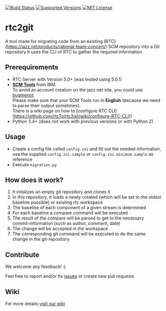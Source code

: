 [![Build Status](https://travis-ci.org/rtcTo/rtc2git.svg)](https://travis-ci.org/rtcTo/rtc2git)
[![Supported Versions](https://img.shields.io/badge/python-3.4%2C%203.5%2B-blue.svg)](https://travis-ci.org/rtcTo/rtc2git)
[![MIT License](https://img.shields.io/badge/licsense-MIT-orange.svg)](https://github.com/rtcTo/rtc2git/blob/develop/LICENSE)

# rtc2git

A tool made for migrating code from an existing [RTC] (https://jazz.net/products/rational-team-concert/) SCM repository into a Git repository
It uses the CLI of RTC to gather the required information.

## Prerequirements

- RTC Server with Version 5.0+ (was tested using 5.0.1)
- **[SCM Tools](https://jazz.net/downloads/rational-team-concert/releases/5.0.1?p=allDownloads)** from IBM.  
   To avoid an account creation on the jazz.net site, you could use [bugmenot](http://bugmenot.com/).  
   Please make sure that your SCM Tools run in **English** (because we need to parse their output sometimes).  
   There is a wiki page on how to [configure RTC CLI] (https://github.com/rtcTo/rtc2git/wiki/configure-RTC-CLI))
- Python 3.4+ (does not work with previous versions or with Python 2)

## Usage

- Create a config file called `config.ini` and fill out the needed information, use the supplied `config.ini.sample` or `config.ini.minimum.sample` as reference
- Execute `migration.py`


## How does it work?

1. It initalizes an empty git repository and clones it
2. In this repository, it loads a newly created (which will be set to the oldest baseline possible) or existing rtc workspace
3. The baseline of each component of a given stream is determined
4. For each baseline a compare command will be executed
5. The result of the compare will be parsed to get to the necessary commit-information (such as author, comment, date)
6. The change will be accepted in the workspace
7. The corresponding git command will be executed to do the same change in the git-repository


## Contribute

We welcome any feedback! :)

Feel free to report and/or fix [issues](https://github.com/rtcTo/rtc2git/issues) or create new pull requests

## Wiki

For more details [visit our wiki](https://github.com/WtfJoke/rtc2git/wiki)
